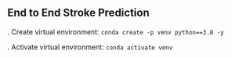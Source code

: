 ## End to End Stroke Prediction

. Create virtual environment:
	  `conda create -p venv python==3.8 -y`

. Activate virtual environment:
	  `conda activate venv`